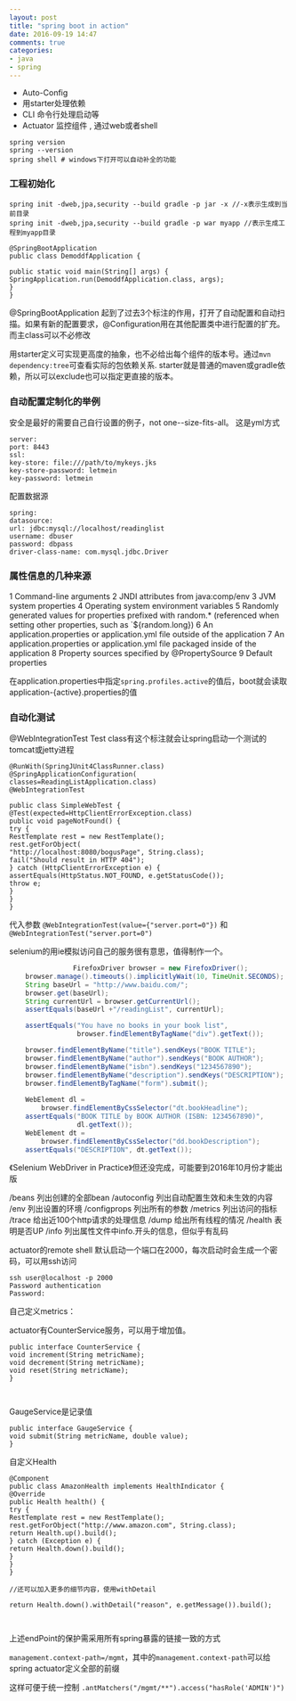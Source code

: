 ```yaml
---
layout: post
title: "spring boot in action"
date: 2016-09-19 14:47
comments: true
categories: 
- java
- spring
---
```


* Auto-Config
* 用starter处理依赖
* CLI 命令行处理启动等
* Actuator 监控组件 , 通过web或者shell

```
spring version 
spring --version
spring shell # windows下打开可以自动补全的功能
```

### 工程初始化
```
spring init -dweb,jpa,security --build gradle -p jar -x //-x表示生成到当前目录
spring init -dweb,jpa,security --build gradle -p war myapp //表示生成工程到myapp目录
```

```
@SpringBootApplication
public class DemoddfApplication {

public static void main(String[] args) {
SpringApplication.run(DemoddfApplication.class, args);
}
}
```

@SpringBootApplication 起到了过去3个标注的作用，打开了自动配置和自动扫描。如果有新的配置要求，@Configuration用在其他配置类中进行配置的扩充。而主class可以不必修改

用starter定义可实现更高度的抽象，也不必给出每个组件的版本号。通过`mvn dependency:tree`可查看实际的包依赖关系.
starter就是普通的maven或gradle依赖，所以可以exclude也可以指定更直接的版本。

### 自动配置定制化的举例

安全是最好的需要自己自行设置的例子，not one--size-fits-all。
这是yml方式
```
server:
port: 8443
ssl:
key-store: file:///path/to/mykeys.jks
key-store-password: letmein
key-password: letmein
```

配置数据源

```
spring:
datasource:
url: jdbc:mysql://localhost/readinglist
username: dbuser
password: dbpass
driver-class-name: com.mysql.jdbc.Driver
```

### 属性信息的几种来源

1 Command-line arguments
2 JNDI attributes from java:comp/env
3 JVM system properties
4 Operating system environment variables
5 Randomly generated values for properties prefixed with random.* (referenced when setting other properties, such as `${random.long})
6 An application.properties or application.yml file outside of the application
7 An application.properties or application.yml file packaged inside of the application
8 Property sources specified by @PropertySource
9 Default properties

在application.properties中指定`spring.profiles.active`的值后，boot就会读取application-{active}.properties的值


### 自动化测试

@WebIntegrationTest Test class有这个标注就会让spring启动一个测试的tomcat或jetty进程

```
@RunWith(SpringJUnit4ClassRunner.class)
@SpringApplicationConfiguration(
classes=ReadingListApplication.class)
@WebIntegrationTest

public class SimpleWebTest {
@Test(expected=HttpClientErrorException.class)
public void pageNotFound() {
try {
RestTemplate rest = new RestTemplate();
rest.getForObject(
"http://localhost:8080/bogusPage", String.class);
fail("Should result in HTTP 404");
} catch (HttpClientErrorException e) {
assertEquals(HttpStatus.NOT_FOUND, e.getStatusCode());
throw e;
}
}
}
```

代入参数
`@WebIntegrationTest(value={"server.port=0"})` 和 `@WebIntegrationTest("server.port=0")`

selenium的用ie模拟访问自己的服务很有意思，值得制作一个。

```java
                FirefoxDriver browser = new FirefoxDriver();
    browser.manage().timeouts().implicitlyWait(10, TimeUnit.SECONDS);
    String baseUrl = "http://www.baidu.com/";
    browser.get(baseUrl);
    String currentUrl = browser.getCurrentUrl();
    assertEquals(baseUrl +"/readingList", currentUrl);

    assertEquals("You have no books in your book list", 
                 browser.findElementByTagName("div").getText());

    browser.findElementByName("title").sendKeys("BOOK TITLE");
    browser.findElementByName("author").sendKeys("BOOK AUTHOR");
    browser.findElementByName("isbn").sendKeys("1234567890");
    browser.findElementByName("description").sendKeys("DESCRIPTION");
    browser.findElementByTagName("form").submit();
    
    WebElement dl = 
        browser.findElementByCssSelector("dt.bookHeadline");
    assertEquals("BOOK TITLE by BOOK AUTHOR (ISBN: 1234567890)", 
                 dl.getText());
    WebElement dt = 
        browser.findElementByCssSelector("dd.bookDescription");
    assertEquals("DESCRIPTION", dt.getText());
```

《Selenium WebDriver in Practice》但还没完成，可能要到2016年10月份才能出版 


/beans 列出创建的全部bean
/autoconfig 列出自动配置生效和未生效的内容
/env 列出设置的环境
/configprops 列出所有的参数
/metrics 列出访问的指标
/trace 给出近100个http请求的处理信息
/dump 给出所有线程的情况
/health 表明是否UP
/info 列出属性文件中info.开头的信息，但似乎有乱码

actuator的remote shell
默认启动一个端口在2000，每次启动时会生成一个密码，可以用ssh访问

```
ssh user@localhost -p 2000
Password authentication
Password:
```

自己定义metrics：

actuator有CounterService服务，可以用于增加值。
```
public interface CounterService {
void increment(String metricName);
void decrement(String metricName);
void reset(String metricName);
}



```

GaugeService是记录值

```
public interface GaugeService {
void submit(String metricName, double value);
}
```

自定义Health

```
@Component
public class AmazonHealth implements HealthIndicator {
@Override
public Health health() {
try {
RestTemplate rest = new RestTemplate();
rest.getForObject("http://www.amazon.com", String.class);
return Health.up().build();
} catch (Exception e) {
return Health.down().build();
}
}
}

//还可以加入更多的细节内容，使用withDetail

return Health.down().withDetail("reason", e.getMessage()).build();



```

上述endPoint的保护需采用所有spring暴露的链接一致的方式

`management.context-path=/mgmt`，其中的`management.context-path`可以给spring actuator定义全部的前缀

这样可便于统一控制
`.antMatchers("/mgmt/**").access("hasRole('ADMIN')")`

